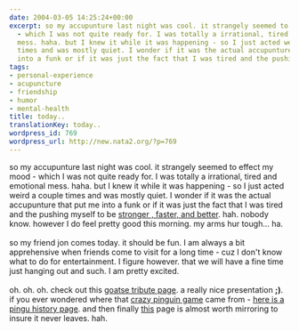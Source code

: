 ```yaml
---
date: 2004-03-05 14:25:24+00:00
excerpt: so my accupunture last night was cool. it strangely seemed to effect my mood
  - which I was not quite ready for. I was totally a irrational, tired and emotional
  mess. haha. but I knew it while it was happening - so I just acted weird a couple
  times and was mostly quiet. I wonder if it was the actual accupunture that put me
  into a funk or if it was just the fact that I was tired and the pushing mys...
tags:
- personal-experience
- acupuncture
- friendship
- humor
- mental-health
title: today..
translationKey: today..
wordpress_id: 769
wordpress_url: http://new.nata2.org/?p=769
---
```


so my accupunture last night was cool. it strangely seemed to effect my mood - which I was not quite ready for. I was totally a irrational, tired and emotional mess. haha. but I knew it while it was happening - so I just acted weird a couple times and was mostly quiet. I wonder if it was the actual accupunture that put me into a funk or if it was just the fact that I was tired and the pushing myself to be <a href="http://www.ronlim.com/betterstrongerfaster1.gif">stronger , faster, and better</a>. hah. nobody know. however I do feel pretty good this morning. my arms hur tough... ha. <br/><br/>so my friend jon comes today. it should be fun. I am always a bit apprehensive  when friends come to visit for a long time - cuz I don't know what to do for entertainment. I figure however. that we will have a fine time just hanging out and such. I am pretty excited. <br/><br/>oh. oh. oh. check out this <a href="http://www.evilzug.com/stuff/goatse/tribute/">goatse tribute page</a>. a really nice presentation <b>;)</b>. if you ever wondered where that <a href="https://web.archive.org/web/20030814003134/http://www.nata2.info//humor/flash/pingu.swf">crazy pinguin game</a> came from - <a href="http://penguin.omnihosts.net/">here is a pingu history page</a>. and then  finally <a href="http://bakla.net/">this</a> page is almost worth mirroring to insure it never leaves. hah.